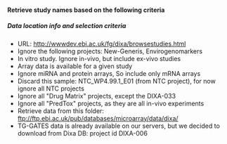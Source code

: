 #### Retrieve study names based on the following criteria

##### Data location info and selection criteria 

- URL: http://wwwdev.ebi.ac.uk/fg/dixa/browsestudies.html
- Ignore the following projects: New-Generis, Envirogenomarkers
- In vitro study. Ignore in-vivo, but include ex-vivo studies
- Array data is available for a given study
- Ignore miRNA and protein arrays, So include only mRNA arrays
- Discard this sample: NTC_WP4.99.1_E01 (from NTC project), for now ignore all NTC projects
- Ignore all "Drug Matrix" projects, except the DIXA-033
- Ignore all "PredTox" projects, as they are all in-vivo experiments
- Retrieve data from this folder: ftp://ftp.ebi.ac.uk/pub/databases/microarray/data/dixa/
- TG-GATES data is already available on our servers, but we decided to download from Dixa DB: project id DIXA-006

